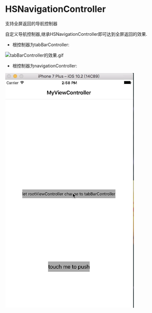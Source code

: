 # HSNavigationController
支持全屏返回的导航控制器

自定义导航控制器,继承HSNavigationController即可达到全屏返回的效果.

- 根控制器为tabBarController:

![tabBarController的效果.gif](https://github.com/haoshuai92/HSNavigationController/blob/master/Screenshot/01.gif)


- 根控制器为navigationController:

![没有tabBar时的效果.gif](https://github.com/haoshuai92/HSNavigationController/blob/master/Screenshot/02.gif)


